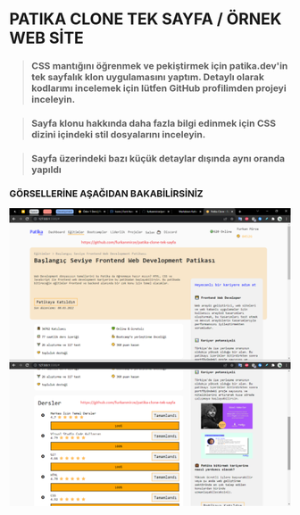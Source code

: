 # PATIKA CLONE TEK SAYFA / ÖRNEK WEB SİTE

>### CSS mantığını öğrenmek ve pekiştirmek için patika.dev'in tek sayfalık klon uygulamasını yaptım. Detaylı olarak kodlarımı incelemek için lütfen GitHub profilimden projeyi inceleyin.

>### Sayfa klonu hakkında daha fazla bilgi edinmek için **CSS** dizini içindeki stil dosyalarını inceleyin.

>### Sayfa üzerindeki bazı küçük detaylar dışında aynı oranda yapıldı



### GÖRSELLERİNE AŞAĞIDAN BAKABİLİRSİNİZ
![Ekran-Görüntüsü-1](screenshots/patika-clone-ss-1.png)
![Ekran-Görüntüsü-2](screenshots/patika-clone-ss-2.png)
